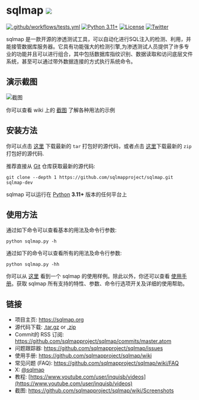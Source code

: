 # sqlmap ![](https://i.imgur.com/fe85aVR.png)

[![.github/workflows/tests.yml](https://github.com/sqlmapproject/sqlmap/actions/workflows/tests.yml/badge.svg)](https://github.com/sqlmapproject/sqlmap/actions/workflows/tests.yml) [![Python 3.11+](https://img.shields.io/badge/python-3.11+-blue.svg)](https://www.python.org/) [![License](https://img.shields.io/badge/license-GPLv2-red.svg)](https://raw.githubusercontent.com/sqlmapproject/sqlmap/master/LICENSE) [![Twitter](https://img.shields.io/badge/twitter-@sqlmap-blue.svg)](https://twitter.com/sqlmap)

sqlmap 是一款开源的渗透测试工具，可以自动化进行SQL注入的检测、利用，并能接管数据库服务器。它具有功能强大的检测引擎,为渗透测试人员提供了许多专业的功能并且可以进行组合，其中包括数据库指纹识别、数据读取和访问底层文件系统，甚至可以通过带外数据连接的方式执行系统命令。

演示截图
----

![截图](https://raw.github.com/wiki/sqlmapproject/sqlmap/images/sqlmap_screenshot.png)

你可以查看 wiki 上的 [截图](https://github.com/sqlmapproject/sqlmap/wiki/Screenshots) 了解各种用法的示例

安装方法
----

你可以点击 [这里](https://github.com/sqlmapproject/sqlmap/tarball/master) 下载最新的 `tar` 打包好的源代码，或者点击 [这里](https://github.com/sqlmapproject/sqlmap/zipball/master)下载最新的 `zip` 打包好的源代码.

推荐直接从 [Git](https://github.com/sqlmapproject/sqlmap) 仓库获取最新的源代码:

    git clone --depth 1 https://github.com/sqlmapproject/sqlmap.git sqlmap-dev

sqlmap 可以运行在 [Python](https://www.python.org/download/)  **3.11+** 版本的任何平台上

使用方法
----

通过如下命令可以查看基本的用法及命令行参数:

    python sqlmap.py -h

通过如下的命令可以查看所有的用法及命令行参数:

    python sqlmap.py -hh

你可以从 [这里](https://asciinema.org/a/46601) 看到一个 sqlmap 的使用样例。除此以外，你还可以查看 [使用手册](https://github.com/sqlmapproject/sqlmap/wiki/Usage)。获取 sqlmap 所有支持的特性、参数、命令行选项开关及详细的使用帮助。

链接
----

* 项目主页: https://sqlmap.org
* 源代码下载: [.tar.gz](https://github.com/sqlmapproject/sqlmap/tarball/master) or [.zip](https://github.com/sqlmapproject/sqlmap/zipball/master)
* Commit的 RSS 订阅: https://github.com/sqlmapproject/sqlmap/commits/master.atom
* 问题跟踪器: https://github.com/sqlmapproject/sqlmap/issues
* 使用手册: https://github.com/sqlmapproject/sqlmap/wiki
* 常见问题 (FAQ): https://github.com/sqlmapproject/sqlmap/wiki/FAQ
* X: [@sqlmap](https://x.com/sqlmap)
* 教程: [https://www.youtube.com/user/inquisb/videos](https://www.youtube.com/user/inquisb/videos)
* 截图: https://github.com/sqlmapproject/sqlmap/wiki/Screenshots

